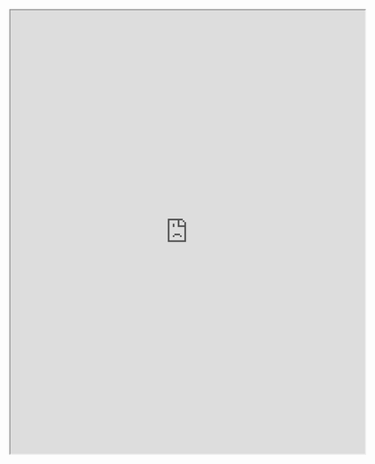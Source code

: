 <iframe src="https://drive.google.com/file/d/13Fm-V97S-w7_7Z3UE8gn6M_4yK3xNaEF/preview" width="640" height="800"></iframe>